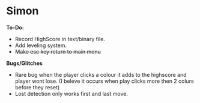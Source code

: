 # Simon

**To-Do:**
- Record HighScore in text/binary file.
- Add leveling system.
- ~~Make esc key return to main menu~~

**Bugs/Glitches**
- Rare bug when the player clicks a colour it adds to the highscore and player wont lose.
  (I beleve it occurs when play clicks more then 2 colurs before they reset)
- Lost detection only works first and last move.
